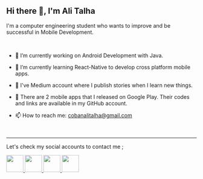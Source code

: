 ## Hi there 👋, I'm Ali Talha 

I'm a computer engineering student who wants to improve and be successful in Mobile Development.

<br>

- 🔭 I’m currently working on Android Development with Java.

- 🌱 I’m currently learning React-Native to develop cross platform mobile apps.

- 📝 I've Medium account where I publish stories when I learn new things.

- :iphone: There are 2 mobile apps that I released on Google Play. Their codes and links are available in my GitHub account.

- 📫 How to reach me: cobanalitalha@gmail.com

<br>

<hr>

Let's check  my social accounts to contact me ;

<a href="https://alitalhacoban.medium.com/"><img src="https://upload.wikimedia.org/wikipedia/commons/thumb/e/ec/Medium_logo_Monogram.svg/1200px-Medium_logo_Monogram.svg.png"   height="45" >  </a>
<a href="https://www.linkedin.com/in/ali-talha-%C3%A7oban-b06286205/"><img src="https://user-images.githubusercontent.com/64840495/131240332-e43862a6-c8ca-493e-bdf9-6623f499e69f.png"   height="45" >  </a>
<a href="https://www.instagram.com/talhalicbn/"><img src="https://user-images.githubusercontent.com/64840495/131240318-0f9be8a3-850d-424b-a576-22a812af3587.png"   height="45" >  </a>
<a href="https://discordapp.com/users/7869/"><img src="https://user-images.githubusercontent.com/64840495/131240333-9fc83a78-4300-4e85-bd9b-48b3d1fd33f4.png"   height="45" >  </a>


